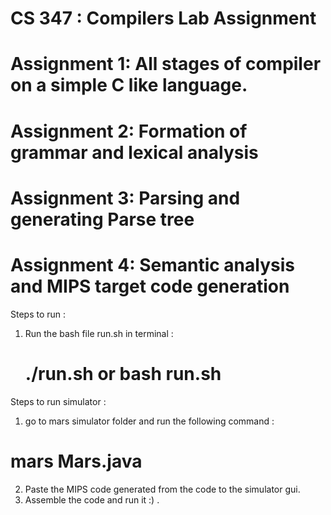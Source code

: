 # CS 347 : Compilers Lab Assignment  

# Assignment 1: All stages of compiler on a simple C like language.  
# Assignment 2: Formation of grammar and lexical analysis  
# Assignment 3: Parsing and generating Parse tree  
# Assignment 4: Semantic analysis and MIPS target code generation


Steps to run :

1. Run the bash file run.sh in terminal : 
    # ./run.sh or bash run.sh
    
Steps to run simulator :

1. go to mars simulator folder and run the following command : 
  # mars Mars.java
2. Paste the MIPS code generated from the code to the simulator gui.
3. Assemble the code and run it :) .
